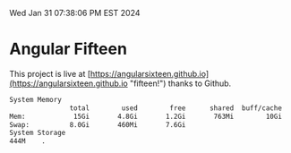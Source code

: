 Wed Jan 31 07:38:06 PM EST 2024

# Angular Fifteen


This project is live at [https://angularsixteen.github.io](https://angularsixteen.github.io "fifteen!") thanks to Github.

```bash
System Memory
               total        used        free      shared  buff/cache   available
Mem:            15Gi       4.8Gi       1.2Gi       763Mi        10Gi        10Gi
Swap:          8.0Gi       460Mi       7.6Gi
System Storage
444M	.
